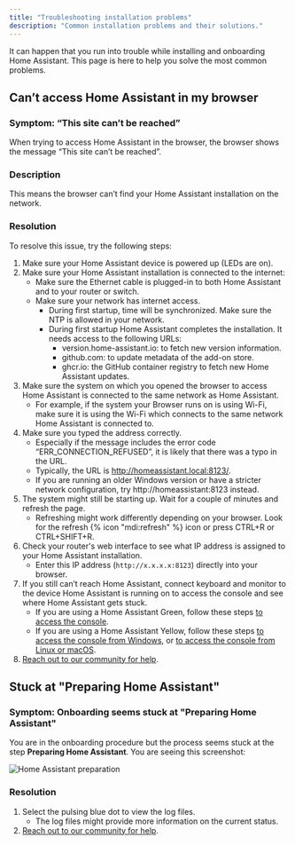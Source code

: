 ```yaml
---
title: "Troubleshooting installation problems"
description: "Common installation problems and their solutions."
---
```


It can happen that you run into trouble while installing and onboarding Home Assistant. This page is here to help you solve the most common problems.

## Can’t access Home Assistant in my browser

### Symptom: “This site can’t be reached”

When trying to access Home Assistant in the browser, the browser shows the message “This site can’t be reached”.

### Description

This means the browser can’t find your Home Assistant installation on the network.

### Resolution

To resolve this issue, try the following steps:

1. Make sure your Home Assistant device is powered up (LEDs are on).
2. Make sure your Home Assistant installation is connected to the internet:
   - Make sure the Ethernet cable is plugged-in to both Home Assistant and to your router or switch.
   - Make sure your network has internet access.
     - During first startup, time will be synchronized. Make sure the NTP is allowed in your network.
     - During first startup Home Assistant completes the installation. It needs access to the following URLs:
       - version.home-assistant.io: to fetch new version information.
       - github.com: to update metadata of the add-on store.
       - ghcr.io: the GitHub container registry to fetch new Home Assistant updates.
3. Make sure the system on which you opened the browser to access Home Assistant is connected to the same network as Home Assistant.
   - For example, if the system your Browser runs on is using Wi-Fi, make sure it is using the Wi-Fi which connects to the same network Home Assistant is connected to.
4. Make sure you typed the address correctly.
   - Especially if the message includes the error code “ERR_CONNECTION_REFUSED”, it is likely that there was a typo in the URL.
   - Typically, the URL is http://homeassistant.local:8123/.
   - If you are running an older Windows version or have a stricter network configuration, try http://homeassistant:8123 instead.
5. The system might still be starting up. Wait for a couple of minutes and refresh the page.
   - Refreshing might work differently depending on your browser. Look for the refresh {% icon "mdi:refresh" %} icon or press CTRL+R or CTRL+SHIFT+R.
6. Check your router's web interface to see what IP address is assigned to your Home Assistant installation.
   - Enter this IP address (`http://x.x.x.x:8123`) directly into your browser.
7. If you still can’t reach Home Assistant, connect keyboard and monitor to the device Home Assistant is running on to access the console and see where Home Assistant gets stuck.
   - If you are using a Home Assistant Green, follow these steps [to access the console](https://green.home-assistant.io/guides/use-terminal/).
   - If you are using a Home Assistant Yellow, follow these steps [to access the console from Windows](https://yellow.home-assistant.io/guides/use-serial-console-windows/), or [to access the console from Linux or macOS](https://yellow.home-assistant.io/guides/use-serial-console-linux-macos/).
8. [Reach out to our community for help](https://www.home-assistant.io/help/).

## Stuck at "Preparing Home Assistant"

### Symptom: Onboarding seems stuck at "Preparing Home Assistant"

You are in the onboarding procedure but the process seems stuck at the step **Preparing Home Assistant**.
You are seeing this screenshot:

![Home Assistant preparation](/images/getting-started/onboarding_preparing_01.png)

### Resolution

1. Select the pulsing blue dot to view the log files.
   - The log files might provide more information on the current status.
2. [Reach out to our community for help](https://www.home-assistant.io/help/).
